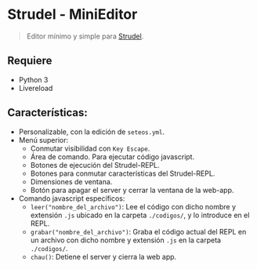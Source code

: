 # Strudel - MiniEditor


> Editor mínimo y simple para [Strudel](https://strudel.cc/).


## Requiere

+ Python 3
+ Livereload

## Características:

+ Personalizable, con la edición de `seteos.yml`.
+ Menú superior:
  + Conmutar visibilidad con `Key Escape`.
  + Área de comando. Para ejecutar código javascript.
  + Botones de ejecución del Strudel-REPL.
  + Botones para conmutar características del Strudel-REPL.
  + Dimensiones de ventana.
  + Botón para apagar el server y cerrar la ventana de la web-app.
+ Comando javascript específicos:
  + `leer("nombre_del_archivo")`: Lee el código con dicho nombre y extensión `.js` ubicado en la carpeta `./codigos/`, y lo introduce en el REPL.
  + `grabar("nombre_del_archivo")`: Graba el código actual del REPL en un archivo con dicho nombre y extensión `.js` en la carpeta `./codigos/`.
  + `chau()`: Detiene el server y cierra la web app.
